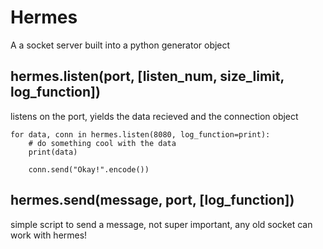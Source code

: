# Hermes
A a socket server built into a python generator object

## hermes.listen(port, [listen_num, size_limit, log_function])
listens on the port, yields the data recieved and the connection object
```
for data, conn in hermes.listen(8080, log_function=print):
    # do something cool with the data
    print(data)
    
    conn.send("Okay!".encode())
```

## hermes.send(message, port, [log_function])
simple script to send a message, not super important, any old socket can work with hermes!